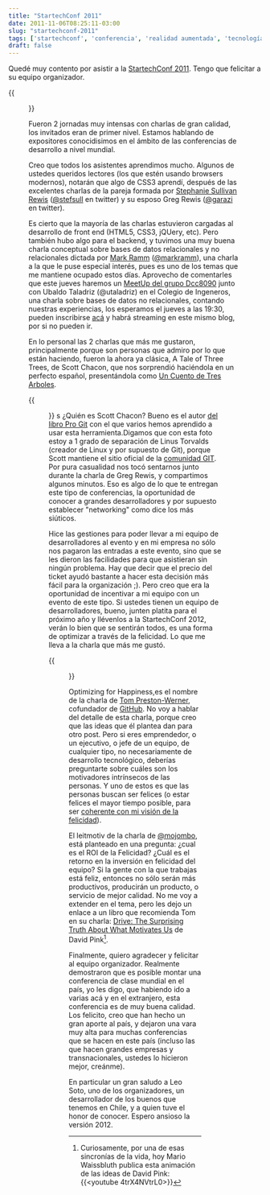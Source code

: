 ```yaml
---
title: "StartechConf 2011"
date: 2011-11-06T08:25:11-03:00
slug: "startechconf-2011"
tags: ['startechconf', 'conferencia', 'realidad aumentada', 'tecnología']
draft: false
---
```


Quedé muy contento por asistir a la [StartechConf 2011](http://www.startechconf.com/). Tengo que felicitar a su equipo
organizador.

{{<figure caption="con \@stefsull y \@garazi" src="startechconf.jpg">}}

Fueron 2 jornadas muy intensas con charlas de gran calidad, los
invitados eran de primer nivel. Estamos hablando de expositores
conocidisimos en el ámbito de las conferencias de desarrollo a nivel
mundial.

Creo que todos los asistentes aprendimos mucho. Algunos de ustedes
queridos lectores (los que estén usando browsers modernos), notarán que
algo de CSS3 aprendí, después de las excelentes charlas de la pareja
formada por [Stephanie Sullivan Rewis](http://www.w3conversions.com/)
([\@stefsull](https://twitter.com/#!/stefsull) en twitter) y su esposo
Greg Rewis ([\@garazi](https://twitter.com/#!/garazi) en twitter).

Es cierto que la mayoría de las charlas estuvieron cargadas al
desarrollo de front end (HTML5, CSS3, jQUery, etc). Pero también hubo
algo para el backend, y tuvimos una muy buena charla conceptual sobre
bases de datos relacionales y no relacionales dictada por [Mark Ramm](http://compoundthinking.com/blog/)
([\@markramm](https://twitter.com/#!/markramm)), una charla a la que le
puse especial interés, pues es uno de los temas que me mantiene ocupado
estos días. Aprovecho de comentarles que este jueves haremos un 
[MeetUp del grupo Dcc8090](http://www.meetup.com/dcc8090/) junto con Ubaldo
Taladriz (\@utaladriz) en el Colegio de Ingeneros, una charla sobre
bases de datos no relacionales, contando nuestras experiencias, los
esperamos el jueves a las 19:30, pueden inscribirse
[acá](http://www.meetup.com/dcc8090/events/39723222/) y habrá streaming
en este mismo blog, por si no pueden ir.

En lo personal las 2 charlas que más me gustaron, principalmente porque
son personas que admiro por lo que están haciendo, fueron la ahora ya
clásica, A Tale of Three Trees, de Scott Chacon, que nos sorprendió
haciéndola en un perfecto español, presentándola como [Un Cuento de Tres
Arboles](http://speakerdeck.com/u/schacon/p/un-cuento-de-tres-arboles).

{{<figure caption="Con Scott Chacon" src="with-chacon.jpg">}}
s
¿Quién es Scott Chacon? Bueno es el autor [del libro Pro Git](http://progit.org/book/) con el que varios hemos aprendido a usar
esta herramienta.Digamos que con esta foto estoy a 1 grado de separación
de Linus Torvalds (creador de Linux y por supuesto de Git), porque Scott
mantiene el sitio oficial de la [comunidad GIT](http://git-scm.com/).
Por pura casualidad nos tocó sentarnos junto durante la charla de Greg
Rewis, y compartimos algunos minutos. Eso es algo de lo que te entregan
este tipo de conferencias, la oportunidad de conocer a grandes
desarrolladores y por supuesto establecer "networking" como dice los
más siúticos.

Hice las gestiones para poder llevar a mi equipo de desarrolladores al
evento y en mi empresa no sólo nos pagaron las entradas a este evento,
sino que se les dieron las facilidades para que asistieran sin ningún
problema. Hay que decir que el precio del ticket ayudó bastante a hacer
esta decisión más fácil para la organización ;). Pero creo que era la
oportunidad de incentivar a mi equipo con un evento de este tipo. Si
ustedes tienen un equipo de desarrolladores, bueno, junten platita para
el próximo año y llévenlos a la StartechConf 2012, verán lo bien que se
sentirán todos, es una forma de optimizar a través de la felicidad. Lo
que me lleva a la charla que más me gustó.

{{<figure caption="Cerveza!! foto compartida por \@mojombo http://instagr.am/p/SyNF2/" src="cervezas.jpg">}}

Optimizing for Happiness,es el nombre de la charla de [Tom Preston-Werner](http://tom.preston-werner.com/), cofundador de
[GitHub](https://github.com/). No voy a hablar del detalle de esta
charla, porque creo que las ideas que él plantea dan para otro post.
Pero si eres emprendedor, o un ejecutivo, o jefe de un equipo, de
cualquier tipo, no necesariamente de desarrollo tecnológico, deberías
preguntarte sobre cuáles son los motivadores intrínsecos de las
personas. Y uno de estos es que las personas buscan ser felices (o estar
felices el mayor tiempo posible, para ser 
[coherente con mi visión de la felicidad](/blog/2010/10/ser-y-estar.html)).

El leitmotiv de la charla de
[\@mojombo](https://twitter.com/#!/mojombo), está planteado en una
pregunta: ¿cual es el ROI de la Felicidad? ¿Cuál es el retorno en la
inversión en felicidad del equipo? Si la gente con la que trabajas está
feliz, entonces no sólo serán más productivos, producirán un producto, o
servicio de mejor calidad. No me voy a extender en el tema, pero les
dejo un enlace a un libro que recomienda Tom en su charla: [Drive: The
Surprising Truth About What Motivates Us](http://amzn.to/vVwNxh) de
David Pink[^1].

Finalmente, quiero agradecer y felicitar al equipo organizador.
Realmente demostraron que es posible montar una conferencia de clase
mundial en el país, yo les digo, que habiendo ido a varias acá y en el
extranjero, esta conferencia es de muy buena calidad. Los felicito, creo
que han hecho un gran aporte al país, y dejaron una vara muy alta para
muchas conferencias que se hacen en este país (incluso las que hacen
grandes empresas y transnacionales, ustedes lo hicieron mejor, creánme).

En particular un gran saludo a Leo Soto, uno de los organizadores, un
desarrollador de los buenos que tenemos en Chile, y a quien tuve el
honor de conocer. Espero ansioso la versión 2012.

[^1]: Curiosamente, por una de esas sincronías de la vida, hoy Mario Waissbluth publica esta animación de las ideas de David Pink: {{<youtube 4trX4NVtrL0>}}
